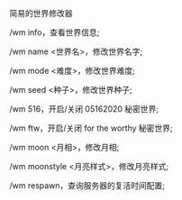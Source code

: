简易的世界修改器


/wm info，查看世界信息;


/wm name <世界名>，修改世界名字;

/wm mode <难度>，修改世界难度;

/wm seed <种子>，修改世界种子;

/wm 516，开启/关闭 05162020 秘密世界;

/wm ftw，开启/关闭 for the worthy 秘密世界;

/wm moon <月相>，修改月相;

/wm moonstyle <月亮样式>，修改月亮样式;

/wm respawn，查询服务器的复活时间配置;
